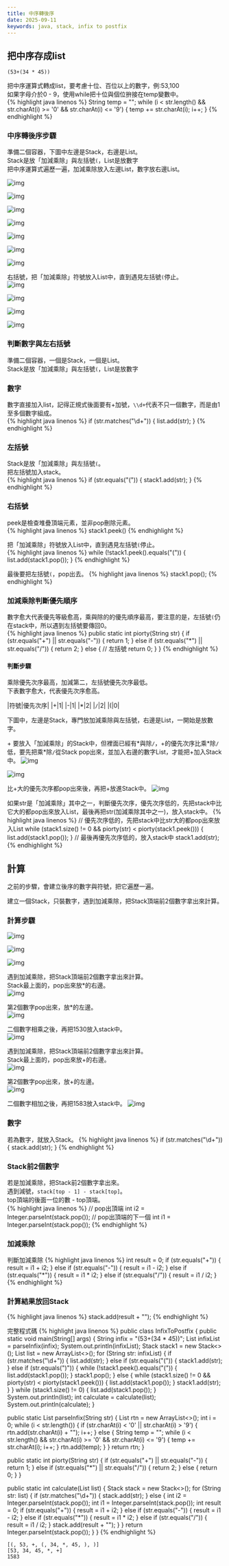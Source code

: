 ```yaml
---
title: 中序轉後序
date: 2025-09-11
keywords: java, stack, infix to postfix
---
```

## 把中序存成list
```
(53+(34 * 45))
```
把中序運算式轉成list，要考慮十位、百位以上的數字，例:53,100<br>
如果字母介於0 - 9，使用while把十位與個位拚接在temp變數中。<br>
{% highlight java linenos %}
String temp = "";
while (i < str.length() && 
  str.charAt(i) >= '0' && str.charAt(i) <= '9') {
  temp += str.charAt(i);
  i++;
}
{% endhighlight %}

### 中序轉後序步驟
準備二個容器，下圖中左邊是Stack，右邊是List。<br>
Stack是放「加減乘除」與左括號`(`，List是放數字<br>
把中序運算式遍歷一遍，加減乘除放入左邊List，數字放右邊List。<br>

![img]({{site.imgurl}}/java_datastruct/in_pofix1.png)<br>

![img]({{site.imgurl}}/java_datastruct/in_pofix2.png)<br>

![img]({{site.imgurl}}/java_datastruct/in_pofix3.png)<br>

![img]({{site.imgurl}}/java_datastruct/in_pofix4.png)<br>

![img]({{site.imgurl}}/java_datastruct/in_pofix5.png)<br>

![img]({{site.imgurl}}/java_datastruct/in_pofix6.png)<br>

![img]({{site.imgurl}}/java_datastruct/in_pofix7.png)<br>

右括號，把「加減乘除」符號放入List中，直到遇見左括號`(`停止。<br>
![img]({{site.imgurl}}/java_datastruct/in_pofix8.png)<br>

![img]({{site.imgurl}}/java_datastruct/in_pofix9.png)<br>

![img]({{site.imgurl}}/java_datastruct/in_pofix10.png)<br>

![img]({{site.imgurl}}/java_datastruct/in_pofix11.png)<br>

### 判斷數字與左右括號
準備二個容器，一個是Stack，一個是List。<br>
Stack是放「加減乘除」與左括號`(`，List是放數字<br>

### 數字
數字直接加入list，記得正規式後面要有\+加號，`\\d+`代表不只一個數字，而是由1至多個數字組成。<br>
{% highlight java linenos %}
if (str.matches("\\d+")) {
   list.add(str);
}
{% endhighlight %}

### 左括號
Stack是放「加減乘除」與左括號`(`。<br>
把左括號加入stack。<br>
{% highlight java linenos %}
if (str.equals("(")) {
   stack1.add(str);
}
{% endhighlight %}

### 右括號
peek是檢查堆疊頂端元素，並非pop刪除元素。<br>
{% highlight java linenos %}
stack1.peek()
{% endhighlight %}

把「加減乘除」符號放入List中，直到遇見左括號`(`停止。<br>
{% highlight java linenos %}
while (!stack1.peek().equals("(")) {
  list.add(stack1.pop());
}
{% endhighlight %}

最後要把左括號`(`，pop出去。
{% highlight java linenos %}
stack1.pop();
{% endhighlight %}

### 加減乘除判斷優先順序
數字愈大代表優先等級愈高，乘與除的的優先順序最高，要注意的是，左括號`(`仍在stack中，所以遇到左括號要傳回0。<br>
{% highlight java linenos %}
  public static int piorty(String str) {
    if (str.equals("+") || str.equals("-")) {
      return 1;
    } else if (str.equals("*") || str.equals("/")) {
      return 2;
    } else { // 左括號
      return 0;
    }
  }
{% endhighlight %}

#### 判斷步驟
乘除優先次序最高，加減第二，左括號優先次序最低。<br>
下表數字愈大，代表優先次序愈高。<br>

|符號|優先次序|
|\+|1|
|-|1|
|\*|2|
|`/`|2|
|(|0|

下圖中，左邊是Stack，專門放加減乘除與左括號，右邊是List，一開始是放數字。<br>

\+ 要放入「加減乘除」的Stack中，但裡面已經有\*與除`/`，\+的優先次序比乘\*除`/`低，要先把乘\*除`/`從Stack pop出來，並加入右邊的數字List，才能把\+加入Stack中。
![img]({{site.imgurl}}/java_datastruct/infix_piorty1.png)<br>

![img]({{site.imgurl}}/java_datastruct/infix_piorty2.png)<br>

比\+大的優先次序都pop出來後，再把\+放進Stack中。
![img]({{site.imgurl}}/java_datastruct/infix_piorty3.png)<br>

如果str是「加減乘除」其中之一，判斷優先次序，優先次序低的，先把stack中比它大的都pop出來放入List，最後再把str(加減乘除其中之一)，放入stack中。
{% highlight java linenos %}
// 優先次序低的，先把stack中比str大的都pop出來放入List
while (stack1.size() != 0 && 
  piorty(str) < piorty(stack1.peek())) {
  list.add(stack1.pop());
}
// 最後再優先次序低的，放入stack中
stack1.add(str);
{% endhighlight %}

## 計算
之前的步驟，會建立後序的數字與符號，把它遍歷一遍。<br>

建立一個Stack，只裝數字，遇到加減乘除，把Stack頂端前2個數字拿出來計算。<br>

### 計算步驟
![img]({{site.imgurl}}/java_datastruct/pofix_cul1.png)<br>

![img]({{site.imgurl}}/java_datastruct/pofix_cul2.png)<br>

![img]({{site.imgurl}}/java_datastruct/pofix_cul3.png)<br>

遇到加減乘除，把Stack頂端前2個數字拿出來計算。<br>
Stack最上面的，pop出來放\*的右邊。<br>
![img]({{site.imgurl}}/java_datastruct/pofix_cul4.png)<br>

第2個數字pop出來，放\*的左邊。<br>
![img]({{site.imgurl}}/java_datastruct/pofix_cul5.png)<br>

二個數字相乘之後，再把1530放入stack中。<br>
![img]({{site.imgurl}}/java_datastruct/pofix_cul6.png)<br>

遇到加減乘除，把Stack頂端前2個數字拿出來計算。<br>
Stack最上面的，pop出來放\+的右邊。<br>
![img]({{site.imgurl}}/java_datastruct/pofix_cul7.png)<br>

第2個數字pop出來，放\+的左邊。<br>
![img]({{site.imgurl}}/java_datastruct/pofix_cul8.png)<br>

二個數字相加之後，再把1583放入stack中。
![img]({{site.imgurl}}/java_datastruct/pofix_cul9.png)<br>

### 數字
若為數字，就放入Stack。
{% highlight java linenos %}
if (str.matches("\\d+")) {
  stack.add(str);
} 
{% endhighlight %}

### Stack前2個數字
若是加減乘除，把Stack前2個數字拿出來。<br>
遇到減號，`stack[top - 1] - stack[top]`。<br>
top頂端的後面一位的數 - top頂端。<br>
{% highlight java linenos %}
// pop出頂端
int i2 = Integer.parseInt(stack.pop());
// pop出頂端的下一個
int i1 = Integer.parseInt(stack.pop());
{% endhighlight %}

### 加減乘除
判斷加減乘除
{% highlight java linenos %}
int result = 0;
if (str.equals("+")) {
  result = i1 + i2;
} else if (str.equals("-")) {
  result = i1 - i2;
} else if (str.equals("*")) {
  result = i1 * i2;
} else if (str.equals("/")) {
  result = i1 / i2;
}
{% endhighlight %}

### 計算結果放回Stack
{% highlight java linenos %}
stack.add(result + "");
{% endhighlight %}

完整程式碼
{% highlight java linenos %}
public class InfixToPostfix {
  public static void main(String[] args) {
    String infix = "(53+(34 * 45))";
    List<String> infixList = parseInfix(infix);
    System.out.println(infixList);
    Stack<String> stack1 = new Stack<>();
    List<String> list = new ArrayList<>();
    for (String str: infixList) {
      if (str.matches("\\d+")) {
        list.add(str);
      } else if (str.equals("(")) {
        stack1.add(str);
      } else if (str.equals(")")) {
        while (!stack1.peek().equals("(")) {
          list.add(stack1.pop());
        }
        stack1.pop();
      } else {
        while (stack1.size() != 0 && piorty(str) < piorty(stack1.peek())) {
          list.add(stack1.pop());
        }
        stack1.add(str);
      }
    }
    while (stack1.size() != 0) {
      list.add(stack1.pop());
    }
    System.out.println(list);
    int calculate = calculate(list);
    System.out.println(calculate);
  }

  public static List parseInfix(String str) {
    List<String> rtn = new ArrayList<>();
    int i = 0;
    while (i < str.length()) {
      if (str.charAt(i) < '0' || str.charAt(i) > '9') {
        rtn.add(str.charAt(i) + "");
        i++;
      } else {
        String temp = "";
        while (i < str.length() && str.charAt(i) >= '0' && str.charAt(i) <= '9') {
          temp += str.charAt(i);
          i++;
        }
        rtn.add(temp);
      }
    }
    return rtn;
  }

  public static int piorty(String str) {
    if (str.equals("+") || str.equals("-")) {
      return 1;
    } else if (str.equals("*") || str.equals("/")) {
      return 2;
    } else {
      return 0;
    }
  }

  public static int calculate(List<String> list) {
    Stack<String> stack = new Stack<>();
    for (String str: list) {
      if (str.matches("\\d+")) {
        stack.add(str);
      } else {
        int i2 = Integer.parseInt(stack.pop());
        int i1 = Integer.parseInt(stack.pop());
        int result = 0;
        if (str.equals("+")) {
          result = i1 + i2;
        } else if (str.equals("-")) {
          result = i1 - i2;
        } else if (str.equals("*")) {
          result = i1 * i2;
        } else if (str.equals("/")) {
          result = i1 / i2;
        }
        stack.add(result + "");
      }
    }
    return Integer.parseInt(stack.pop());
  }
}
{% endhighlight %}
```
[(, 53, +, (, 34, *, 45, ), )]
[53, 34, 45, *, +]
1583
```